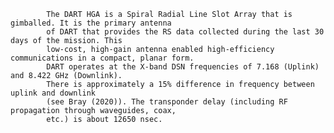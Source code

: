 
            The DART HGA is a Spiral Radial Line Slot Array that is gimballed. It is the primary antenna 
            of DART that provides the RS data collected during the last 30 days of the mission. This 
            low-cost, high-gain antenna enabled high-efficiency communications in a compact, planar form. 
            DART operates at the X-band DSN frequencies of 7.168 (Uplink) and 8.422 GHz (Downlink). 
            There is approximately a 15% difference in frequency between uplink and downlink 
            (see Bray (2020)). The transponder delay (including RF propagation through waveguides, coax, 
            etc.) is about 12650 nsec.
        